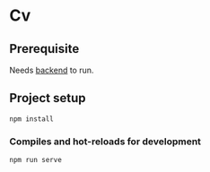 # Cv


## Prerequisite
Needs [backend](http://www.reddit.com) to run. 

## Project setup
```
npm install
```

### Compiles and hot-reloads for development
```
npm run serve
```
